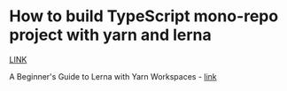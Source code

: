 # How to build TypeScript mono-repo project with yarn and lerna

[LINK](https://github.com/Quramy/lerna-yarn-workspaces-example)

A Beginner's Guide to Lerna with Yarn Workspaces - [link](https://medium.com/@jsilvax/a-workflow-guide-for-lerna-with-yarn-workspaces-60f97481149d)

